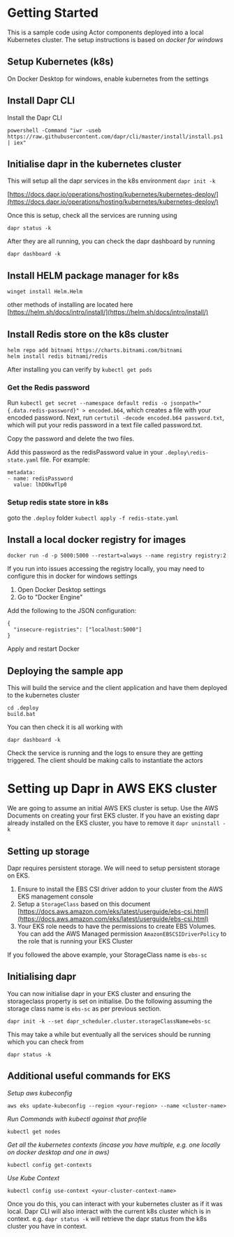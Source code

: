 # Getting Started

This is a sample code using Actor components deployed into a local Kubernetes cluster. The setup instructions is based on *docker for windows*

## Setup Kubernetes (k8s)

On Docker Desktop for windows, enable kubernetes from the settings

## Install Dapr CLI

Install the Dapr CLI

`powershell -Command "iwr -useb https://raw.githubusercontent.com/dapr/cli/master/install/install.ps1 | iex"`

## Initialise dapr in the kubernetes cluster

This will setup all the dapr services in the k8s environment
`dapr init -k`

[https://docs.dapr.io/operations/hosting/kubernetes/kubernetes-deploy/](https://docs.dapr.io/operations/hosting/kubernetes/kubernetes-deploy/)

Once this is setup, check all the services are running using

`dapr status -k`

After they are all running, you can check the dapr dashboard by running

`dapr dashboard -k`

## Install HELM package manager for k8s

`winget install Helm.Helm`

other methods of installing are located here [https://helm.sh/docs/intro/install/](https://helm.sh/docs/intro/install/)

## Install Redis store on the k8s cluster

```
helm repo add bitnami https://charts.bitnami.com/bitnami
helm install redis bitnami/redis
```

After installing you can verify by `kubectl get pods`

### Get the Redis password

Run `kubectl get secret --namespace default redis -o jsonpath="{.data.redis-password}" > encoded.b64`, which creates a file with your encoded password. Next, run 
`certutil -decode encoded.b64 password.txt`, which will put your redis password in a text file called password.txt. 

Copy the password and delete the two files.

Add this password as the redisPassword value in your `.deploy\redis-state.yaml` file. For example:

    metadata:
    - name: redisPassword
      value: lhDOkwTlp0

### Setup redis state store in k8s

goto the `.deploy` folder
`kubectl apply -f redis-state.yaml`

## Install a local docker registry for images

`docker run -d -p 5000:5000 --restart=always --name registry registry:2`

If you run into issues accessing the registry locally, you may need to configure this in docker for windows settings


1. Open Docker Desktop settings
2. Go to "Docker Engine"

Add the following to the JSON configuration:

```
{
  "insecure-registries": ["localhost:5000"]
}
```

Apply and restart Docker

## Deploying the sample app

This will build the service and the client application and have them deployed to the kubernetes cluster

```
cd .deploy
build.bat
```

You can then check it is all working with

`dapr dashboard -k`

Check the service is running and the logs to ensure they are getting triggered. The client should be making calls to instantiate the actors

# Setting up Dapr in AWS EKS cluster

We are going to assume an initial AWS EKS cluster is setup. Use the AWS Documents on creating your first EKS cluster. If you have an existing dapr already installed on the EKS cluster, you have to remove it `dapr uninstall -k`

## Setting up storage 

Dapr requires persistent storage. We will need to setup persistent storage on EKS.

1. Ensure to install the EBS CSI driver addon to your cluster from the AWS EKS management console
2. Setup a `StorageClass` based on this document [https://docs.aws.amazon.com/eks/latest/userguide/ebs-csi.html](https://docs.aws.amazon.com/eks/latest/userguide/ebs-csi.html)
3. Your EKS role needs to have the permissions to create EBS Volumes. You can add the AWS Managed permission `AmazonEBSCSIDriverPolicy` to the role that is running your EKS Cluster

If you followed the above example, your StorageClass name is `ebs-sc`

## Initialising dapr

You can now initialise dapr in your EKS cluster and ensuring the storageclass property is set on initialise. Do the following assuming the storage class name is `ebs-sc` as per previous section.

`dapr init -k --set dapr_scheduler.cluster.storageClassName=ebs-sc`

This may take a while but eventually all the services should be running which you can check from

`dapr status -k`

## Additional useful commands for EKS

*Setup aws kubeconfig*

`aws eks update-kubeconfig --region <your-region> --name <cluster-name>`

*Run Commands with kubectl against that profile*

`kubectl get nodes`

*Get all the kubernetes contexts (incase you have multiple, e.g. one locally on docker desktop and one in aws)*

`kubectl config get-contexts`

*Use Kube Context*

`kubectl config use-context <your-cluster-context-name>`

Once you do this, you can interact with your kubernetes cluster as if it was local. Dapr CLI will also interact with the current k8s cluster which is in context.
e.g. `dapr status -k` will retrieve the dapr status from the k8s cluster you have in context.